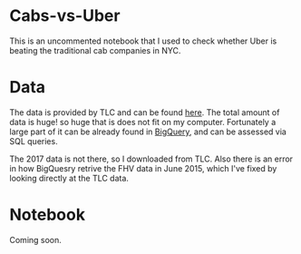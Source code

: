 # Cabs-vs-Uber

This is an uncommented notebook that I used to check whether Uber is beating the traditional cab companies in NYC. 

# Data

The data is provided by TLC and can be found [here](http://www.nyc.gov/html/tlc/html/about/trip_record_data.shtml).
The total amount of data is huge! so huge that is does not fit on my computer. Fortunately a large part of it can be already found in [BigQuery](https://cloud.google.com/bigquery/public-data/nyc-tlc-trips), and can be assessed via SQL queries.

The 2017 data is not there, so I downloaded from TLC. Also there is an error in how BigQuesry retrive the FHV data in June 2015, which I've fixed by looking directly at the TLC data. 

# Notebook

Coming soon.
